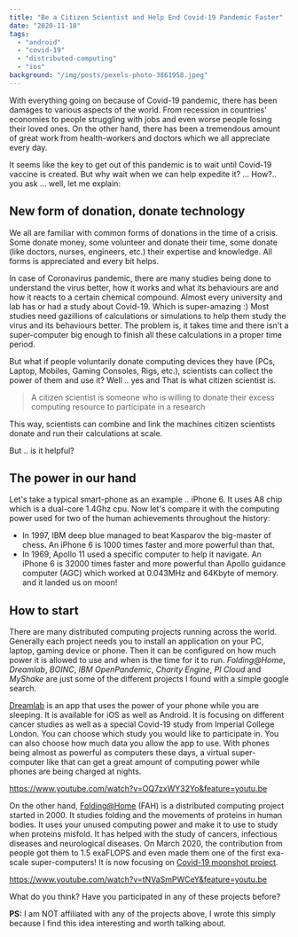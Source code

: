 ```yaml
---
title: "Be a Citizen Scientist and Help End Covid-19 Pandemic Faster"
date: "2020-11-18"
tags: 
  - "android"
  - "covid-19"
  - "distributed-computing"
  - "ios"
background: "/img/posts/pexels-photo-3861958.jpeg"
---
```


With everything going on because of Covid-19 pandemic, there has been damages to various aspects of the world. From recession in countries' economies to people struggling with jobs and even worse people losing their loved ones. On the other hand, there has been a tremendous amount of great work from health-workers and doctors which we all appreciate every day.

It seems like the key to get out of this pandemic is to wait until Covid-19 vaccine is created. But why wait when we can help expedite it? ... How?.. you ask ... well, let me explain:

## New form of donation, donate technology

We all are familiar with common forms of donations in the time of a crisis. Some donate money, some volunteer and donate their time, some donate (like doctors, nurses, engineers, etc.) their expertise and knowledge. All forms is appreciated and every bit helps.

In case of Coronavirus pandemic, there are many studies being done to understand the virus better, how it works and what its behaviours are and how it reacts to a certain chemical compound. Almost every university and lab has or had a study about Covid-19. Which is super-amazing :) Most studies need gazillions of calculations or simulations to help them study the virus and its behaviours better. The problem is, it takes time and there isn't a super-computer big enough to finish all these calculations in a proper time period.

But what if people voluntarily donate computing devices they have (PCs, Laptop, Mobiles, Gaming Consoles, Rigs, etc.), scientists can collect the power of them and use it? Well .. yes and That is what citizen scientist is.

> A citizen scientist is someone who is willing to donate their excess computing resource to participate in a research

This way, scientists can combine and link the machines citizen scientists donate and run their calculations at scale.

But .. is it helpful?

## The power in our hand

Let's take a typical smart-phone as an example .. iPhone 6. It uses A8 chip which is a dual-core 1.4Ghz cpu. Now let's compare it with the computing power used for two of the human achievements throughout the history:

- In 1997, IBM deep blue managed to beat Kasparov the big-master of chess. An iPhone 6 is 1000 times faster and more powerful than that.
- In 1969, Apollo 11 used a specific computer to help it navigate. An iPhone 6 is 32000 times faster and more powerful than Apollo guidance computer (AGC) which worked at 0.043MHz and 64Kbyte of memory. and it landed us on moon!

## How to start

There are many distributed computing projects running across the world. Generally each project needs you to install an application on your PC, laptop, gaming device or phone. Then it can be configured on how much power it is allowed to use and when is the time for it to run. _Folding@Home_, _Dreamlab_, _BOINC_, _IBM OpenPandemic_, _Charity Engine_, _PI Cloud_ and _MyShake_ are just some of the different projects I found with a simple google search.

[Dreamlab](https://www.vodafone.com.au/foundation/dreamlab) is an app that uses the power of your phone while you are sleeping. It is available for iOS as well as Android. It is focusing on different cancer studies as well as a special Covid-19 study from Imperial College London. You can choose which study you would like to participate in. You can also choose how much data you allow the app to use. With phones being almost as powerful as computers these days, a virtual super-computer like that can get a great amount of computing power while phones are being charged at nights.

https://www.youtube.com/watch?v=OQ7zxWY32Yo&feature=youtu.be

On the other hand, [Folding@Home](https://foldingathome.org/) (FAH) is a distributed computing project started in 2000. It studies folding and the movements of proteins in human bodies. It uses your unused computing power and make it to use to study when proteins misfold. It has helped with the study of cancers, infectious diseases and neurological diseases. On March 2020, the contribution from people got them to 1.5 exaFLOPS and even made them one of the first exa-scale super-computers! It is now focusing on [Covid-19 moonshot project](https://covid.postera.ai/covid).

https://www.youtube.com/watch?v=tNVaSmPWCeY&feature=youtu.be

What do you think? Have you participated in any of these projects before?

**PS:** I am NOT affiliated with any of the projects above, I wrote this simply because I find this idea interesting and worth talking about.
